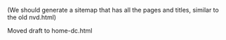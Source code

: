 (We should generate a sitemap that has all the pages and titles, similar to the old nvd.html)

Moved draft to home-dc.html